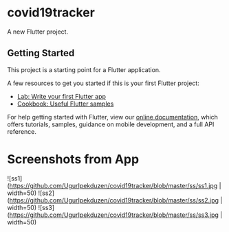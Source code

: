 # covid19tracker

A new Flutter project.

## Getting Started

This project is a starting point for a Flutter application.

A few resources to get you started if this is your first Flutter project:

- [Lab: Write your first Flutter app](https://flutter.dev/docs/get-started/codelab)
- [Cookbook: Useful Flutter samples](https://flutter.dev/docs/cookbook)

For help getting started with Flutter, view our
[online documentation](https://flutter.dev/docs), which offers tutorials,
samples, guidance on mobile development, and a full API reference.

# Screenshots from App
![ss1](https://github.com/UgurIpekduzen/covid19tracker/blob/master/ss/ss1.jpg | width=50) 
![ss2](https://github.com/UgurIpekduzen/covid19tracker/blob/master/ss/ss2.jpg | width=50)
![ss3](https://github.com/UgurIpekduzen/covid19tracker/blob/master/ss/ss3.jpg | width=50) 
